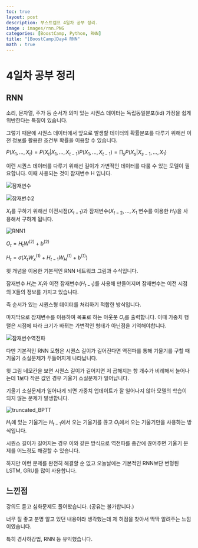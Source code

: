 ```yaml
---
toc: true
layout: post
description: 부스트캠프 4일차 공부 정리.
image : images/rnn.PNG
categories: [BoostCamp, Python, RNN]
title: "[BoostCamp]Day4 RNN"
math : true
---
```

# 4일차 공부 정리
## RNN

소리, 문자열, 주가 등 순서가 의미 있는 시퀀스 데이터는 독립동일분포(iid) 가정을 쉽게 위반한다는 특징이 있습니다.

그렇기 때문에 시퀀스 데이터에서 앞으로 발생할 데이터의 확률분포를 다루기 위해선 이전 정보를 활용한 조건부 확률을 이용할 수 있습니다.

$P(X_1, ..., X_t) = P(X_t\vert X_1, ...,X_{t-1})P(X_1,...,X_{t-1})=\prod_sP(X_s\vert X_{s-1}, ...,X_1)$

이런 시퀀스 데이터를 다루기 위해선 길이가 가변적인 데이터를 다룰 수 있는 모델이 필요합니다. 이때 사용되는 것이 잠재변수 H 입니다.

![잠재변수](https://user-images.githubusercontent.com/79916736/191647756-3f17fe3e-01b2-4951-9397-c90f28ebe5d7.png)

![잠재변수2](https://user-images.githubusercontent.com/79916736/191647975-02be78d9-a6c9-4b50-8851-f5f0ce038b50.png)

$X_t$를 구하기 위해선 이전시점($X_{t-1}$)과 잠재변수($X_{t-2}, ...,X_1$ 변수를 이용한 $H_t$)을 사용해서 구하게 됩니다.

![RNN1](https://user-images.githubusercontent.com/79916736/191656439-4246a2ab-45a1-4486-b3a1-ce4da401e6f8.png)

$O_t = H_tW^{(2)} + b^{(2)}$

$H_t =\sigma (X_tW_x^{(1)}+H_{t-1}W_H^{(1)}+b^{(1)})$

윗 개념을 이용한 기본적인 RNN 네트워크 그림과 수식입니다.

잠재변수 $H_t$는 $X_t$와 이전 잠재변수($H_{t-1}$)를 사용해 만들어지며 잠재변수는 이전 시점의 X들의 정보를 가지고 있습니다.

즉 순서가 있는 시퀀스형 데이터를 처리하기 적합한 방식입니다.

마지막으로 잠재변수를 이용하여 목표로 하는 아웃풋 $O_t$를 출력합니다. 이때 가중치 행렬은 시점에 따라 크기가 바뀌는 가변적인 형태가 아닌점을 기억해야합니다.


![잠재변수역전파](https://user-images.githubusercontent.com/79916736/191659536-b96400b0-2445-42a1-b07b-e1f2a0f53d24.png)

다만 기본적인 RNN 모형은 시퀀스 길이가 길어진다면 역전파를 통해 기울기를 구할 때 기울기 소실문제가 두들어지게 나타납니다.

윗 그림 네모칸을 보면 시퀀스 길이가 길어지면 저 곱해지는 항 개수가 비례해서 늘어나는데 1보다 작은 값인 경우 기울기 소실문제가 일어납니다.

기울기 소실문제가 일어나게 되면 가중치 업데이트가 잘 일어나지 않아 모델의 학습이 되지 않는 문제가 발생합니다.

![truncated_BPTT](https://user-images.githubusercontent.com/79916736/191660010-411cd3a5-849f-4b26-9fce-b8cd8f7b5fc5.png)

$H_t$에 있는 기울기는 $H_{t-1}$에서 오는 기울기를 끊고 $O_t$에서 오는 기울기만을 사용하는 방식입니다.

시퀀스 길이가 길어지는 경우 이와 같은 방식으로 역전파를 중간에 끊어주면 기울기 문제를 어느정도 해결할 수 있습니다.

하지만 이런 문제를 완전히 해결할 순 없고 오늘날에는 기본적인 RNN보단 변형된 LSTM, GRU를 많이 사용합니다.

## 느낀점

강의도 듣고 심화문제도 풀어봤습니다. (공유는 불가합니다.)

너무 질 좋고 분명 알고 있던 내용이라 생각했는데 제 허점을 찾아서 딱딱 알려주는 느낌이였습니다.

특히 경사하강법, RNN 등 유익했습니다.